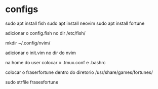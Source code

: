# configs


sudo apt install fish 
sudo apt install neovim
sudo apt install fortune

adicionar o config.fish no dir /etc/fish/

mkdir ~/.config/nvim/

adicionar o init.vim no dir do nvim

na home do user colocar o .tmux.conf e .bashrc 

colocar o fraserfortune dentro do diretorio /usr/share/games/fortunes/

sudo strfile frasesfortune
